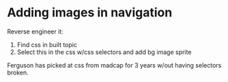 # Adding images in navigation
Reverse engineer it:
1. Find css in built topic
2. Select this in the css w/css selectors and add bg image sprite

Ferguson has picked at css from madcap for 3 years w/out having selectors broken.

